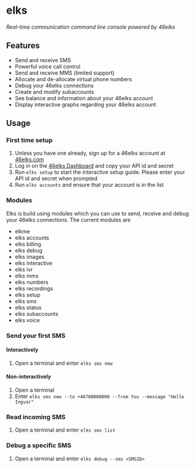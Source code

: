 # elks

*Real-time communication command line console powered by 46elks*

## Features

- Send and receive SMS
- Powerful voice call control
- Send and receive MMS (limited support)
- Allocate and de-allocate virtual phone numbers
- Debug your 46elks connections
- Create and modify subaccounts
- See balance and information about your 46elks account
- Display interactive graphs regarding your 46elks account

## Usage

### First time setup

1. Unless you have one already, sign up for a 46elks account at
[46elks.com](https://46elks.com/)
1. Log in on the [46elks Dashboard](https://www.46elks.com/login) and copy your
API id and secret
1. Run `elks setup` to start the interactive setup guide. Please enter your
API id and secret when prompted
1. Run `elks accounts` and ensure that your account is in the list

### Modules

Elks is build using modules which you can use to send, receive and debug your
46elks connections. The current modules are

- elkme
- elks accounts
- elks billing
- elks debug
- elks images
- elks interactive
- elks ivr
- elks mms
- elks numbers
- elks recordings
- elks setup
- elks sms
- elks status
- elks subaccounts
- elks voice

### Send your first SMS

#### Interactively

1. Open a terminal and enter `elks sms new`

#### Non-interactively

1. Open a terminal
1. Enter `elks sms new --to +46700000000 --from You --message
"Hello Ingvar"`

### Read incoming SMS

1. Open a terminal and enter `elks sms list`

### Debug a specific SMS

1. Open a terminal and enter `elks debug --sms <SMSID>`


